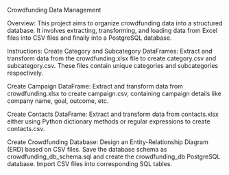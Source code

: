Crowdfunding Data Management

Overview:
This project aims to organize crowdfunding data into a structured database. It involves extracting, transforming, and loading data from Excel files into CSV files and finally into a PostgreSQL database.

Instructions:
Create Category and Subcategory DataFrames: 
Extract and transform data from the crowdfunding.xlsx file to create category.csv and subcategory.csv. These files contain unique categories and subcategories respectively.

Create Campaign DataFrame: 
Extract and transform data from crowdfunding.xlsx to create campaign.csv, containing campaign details like company name, goal, outcome, etc.

Create Contacts DataFrame: 
Extract and transform data from contacts.xlsx either using Python dictionary methods or regular expressions to create contacts.csv.

Create Crowdfunding Database: 
Design an Entity-Relationship Diagram (ERD) based on CSV files. Save the database schema as crowdfunding_db_schema.sql and create the crowdfunding_db PostgreSQL database. Import CSV files into corresponding SQL tables.
